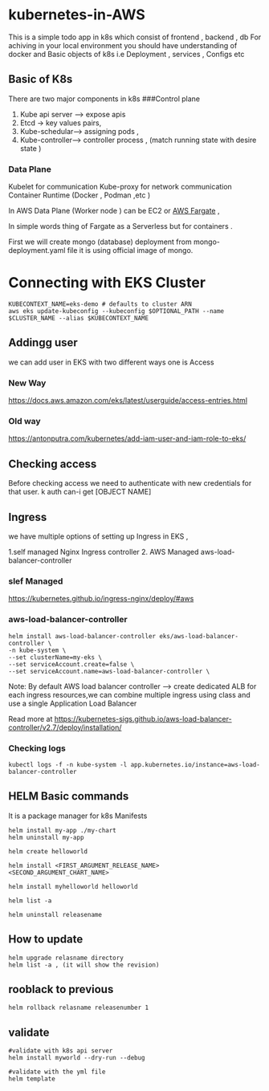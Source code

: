 # kubernetes-in-AWS
This is a simple todo app in k8s which consist of frontend , backend , db
For achiving in your local environment you should have understanding of docker and Basic objects
of k8s i.e Deployment , services , Configs etc

## Basic of K8s 
There are two major  components in k8s
###Control plane 
  1. Kube api server —> expose apis
  2. Etcd -> key values pairs, 
  3. Kube-schedular—> assigning pods ,
  4. Kube-controller—> controller process , (match running state with desire state )
 
### Data Plane
Kubelet for communication
Kube-proxy for network communication
Container Runtime  (Docker , Podman ,etc )


In AWS Data Plane (Worker node ) can be EC2 or [AWS Fargate](https://aws.amazon.com/fargate/) , 

In simple words thing of Fargate as a Serverless but for containers .





First we will create mongo (database) deployment from mongo-deployment.yaml file it is using official image of mongo.


# Connecting with EKS Cluster
```
KUBECONTEXT_NAME=eks-demo # defaults to cluster ARN
aws eks update-kubeconfig --kubeconfig $OPTIONAL_PATH --name $CLUSTER_NAME --alias $KUBECONTEXT_NAME
```


## Addingg user

we can add user in EKS with two different ways one is Access 

### New Way
https://docs.aws.amazon.com/eks/latest/userguide/access-entries.html

### Old way 
https://antonputra.com/kubernetes/add-iam-user-and-iam-role-to-eks/

## Checking access

Before checking access we need to authenticate with new credentials for that user.
k auth can-i get [OBJECT NAME]


## Ingress 
we have multiple options of setting up Ingress in EKS , 

1.self managed Nginx Ingress controller
2. AWS Managed aws-load-balancer-controller 

### slef Managed

https://kubernetes.github.io/ingress-nginx/deploy/#aws

### aws-load-balancer-controller
```
helm install aws-load-balancer-controller eks/aws-load-balancer-controller \
-n kube-system \
--set clusterName=my-eks \
--set serviceAccount.create=false \
--set serviceAccount.name=aws-load-balancer-controller \
```
Note: By default AWS load balancer controller --> create dedicated ALB for each ingress resources,we can combine multiple ingress using class  and use a single Application Load Balancer

Read more at https://kubernetes-sigs.github.io/aws-load-balancer-controller/v2.7/deploy/installation/



### Checking logs 

```
kubectl logs -f -n kube-system -l app.kubernetes.io/instance=aws-load-balancer-controller
```



##  HELM Basic commands

It is a package manager for k8s Manifests

```
helm install my-app ./my-chart
helm uninstall my-app
```


```
helm create helloworld

helm install <FIRST_ARGUMENT_RELEASE_NAME> <SECOND_ARGUMENT_CHART_NAME>

helm install myhelloworld helloworld

helm list -a

helm uninstall releasename
```
## How to update

```
helm upgrade relasname directory
helm list -a , (it will show the revision)
```
## rooblack to previous
```
helm rollback relasname releasenumber 1
```
## validate
```
#validate with k8s api server
helm install myworld --dry-run --debug

#validate with the yml file
helm template
```

